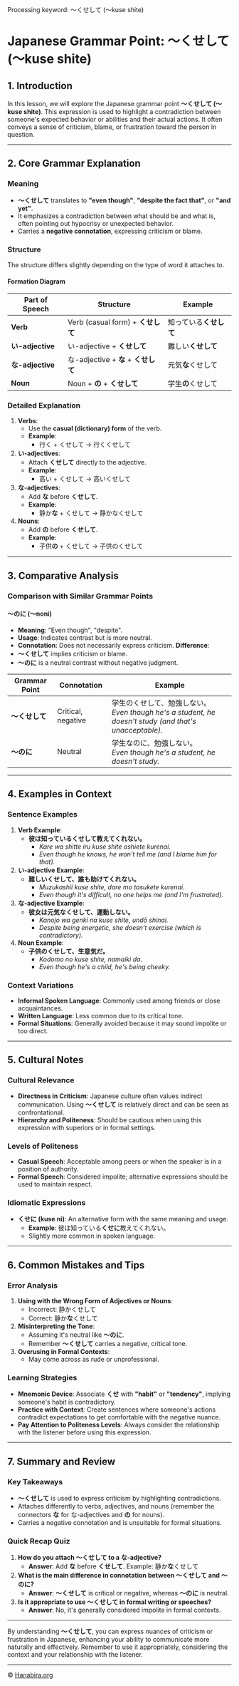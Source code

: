 Processing keyword: ～くせして (〜kuse shite)
# Japanese Grammar Point: ～くせして (〜kuse shite)

## 1. Introduction
In this lesson, we will explore the Japanese grammar point **～くせして (〜kuse shite)**. This expression is used to highlight a contradiction between someone's expected behavior or abilities and their actual actions. It often conveys a sense of criticism, blame, or frustration toward the person in question.

---
## 2. Core Grammar Explanation
### Meaning
- **～くせして** translates to **"even though"**, **"despite the fact that"**, or **"and yet"**.
- It emphasizes a contradiction between what should be and what is, often pointing out hypocrisy or unexpected behavior.
- Carries a **negative connotation**, expressing criticism or blame.
### Structure
The structure differs slightly depending on the type of word it attaches to.
#### Formation Diagram
| Part of Speech | Structure                      | Example                            |
|----------------|--------------------------------|------------------------------------|
| **Verb**       | Verb (casual form) + **くせして**   | 知っている**くせして**              |
| **い-adjective** | い-adjective + **くせして**        | 難しい**くせして**                 |
| **な-adjective** | な-adjective + **な** + **くせして** | 元気**な**くせして                  |
| **Noun**       | Noun + **の** + **くせして**         | 学生**の**くせして                  |
### Detailed Explanation
1. **Verbs**:
   - Use the **casual (dictionary) form** of the verb.
   - **Example**:
     - 行く + くせして → 行くくせして
2. **い-adjectives**:
   - Attach **くせして** directly to the adjective.
   - **Example**:
     - 高い + くせして → 高いくせして
3. **な-adjectives**:
   - Add **な** before **くせして**.
   - **Example**:
     - 静か**な** + くせして → 静かなくせして
4. **Nouns**:
   - Add **の** before **くせして**.
   - **Example**:
     - 子供**の** + くせして → 子供のくせして
---
## 3. Comparative Analysis
### Comparison with Similar Grammar Points
#### ～のに (〜noni)
- **Meaning**: "Even though", "despite".
- **Usage**: Indicates contrast but is more neutral.
- **Connotation**: Does not necessarily express criticism.
**Difference**:
- **～くせして** implies criticism or blame.
- **～のに** is a neutral contrast without negative judgment.

| Grammar Point | Connotation        | Example                                       |
|---------------|--------------------|-----------------------------------------------|
| **～くせして**    | Critical, negative | 学生のくせして、勉強しない。<br>*Even though he's a student, he doesn't study (and that's unacceptable).* |
| **～のに**       | Neutral           | 学生なのに、勉強しない。<br>*Even though he's a student, he doesn't study.* |
---
## 4. Examples in Context
### Sentence Examples
1. **Verb Example**:
   - **彼は知っているくせして教えてくれない。**
     - *Kare wa shitte iru kuse shite oshiete kurenai.*
     - *Even though he knows, he won't tell me (and I blame him for that).*
2. **い-adjective Example**:
   - **難しいくせして、誰も助けてくれない。**
     - *Muzukashii kuse shite, dare mo tasukete kurenai.*
     - *Even though it's difficult, no one helps me (and I'm frustrated).*
3. **な-adjective Example**:
   - **彼女は元気なくせして、運動しない。**
     - *Kanojo wa genki na kuse shite, undō shinai.*
     - *Despite being energetic, she doesn't exercise (which is contradictory).*
4. **Noun Example**:
   - **子供のくせして、生意気だ。**
     - *Kodomo no kuse shite, namaiki da.*
     - *Even though he's a child, he's being cheeky.*
### Context Variations
- **Informal Spoken Language**: Commonly used among friends or close acquaintances.
- **Written Language**: Less common due to its critical tone.
- **Formal Situations**: Generally avoided because it may sound impolite or too direct.
---
## 5. Cultural Notes
### Cultural Relevance
- **Directness in Criticism**: Japanese culture often values indirect communication. Using **～くせして** is relatively direct and can be seen as confrontational.
- **Hierarchy and Politeness**: Should be cautious when using this expression with superiors or in formal settings.
### Levels of Politeness
- **Casual Speech**: Acceptable among peers or when the speaker is in a position of authority.
- **Formal Speech**: Considered impolite; alternative expressions should be used to maintain respect.
### Idiomatic Expressions
- **くせに (kuse ni)**: An alternative form with the same meaning and usage.
  - **Example**: 彼は知っている**くせに**教えてくれない。
  - Slightly more common in spoken language.
---
## 6. Common Mistakes and Tips
### Error Analysis
1. **Using with the Wrong Form of Adjectives or Nouns**:
   - Incorrect: 静かくせして
   - Correct: 静か**な**くせして
2. **Misinterpreting the Tone**:
   - Assuming it's neutral like **～のに**.
   - Remember **～くせして** carries a negative, critical tone.
3. **Overusing in Formal Contexts**:
   - May come across as rude or unprofessional.
### Learning Strategies
- **Mnemonic Device**: Associate **くせ** with **"habit"** or **"tendency"**, implying someone's habit is contradictory.
- **Practice with Context**: Create sentences where someone's actions contradict expectations to get comfortable with the negative nuance.
- **Pay Attention to Politeness Levels**: Always consider the relationship with the listener before using this expression.
---
## 7. Summary and Review
### Key Takeaways
- **～くせして** is used to express criticism by highlighting contradictions.
- Attaches differently to verbs, adjectives, and nouns (remember the connectors **な** for な-adjectives and **の** for nouns).
- Carries a negative connotation and is unsuitable for formal situations.
### Quick Recap Quiz
1. **How do you attach ～くせして to a な-adjective?**
   - **Answer**: Add **な** before **くせして**. Example: 静か**な**くせして
2. **What is the main difference in connotation between ～くせして and ～のに?**
   - **Answer**: **～くせして** is critical or negative, whereas **～のに** is neutral.
3. **Is it appropriate to use ～くせして in formal writing or speeches?**
   - **Answer**: No, it's generally considered impolite in formal contexts.
---
By understanding **～くせして**, you can express nuances of criticism or frustration in Japanese, enhancing your ability to communicate more naturally and effectively. Remember to use it appropriately, considering the context and your relationship with the listener.



---

© [Hanabira.org](https://hanabira.org)
